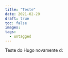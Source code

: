 ```yaml
---
title: "Teste"
date: 2021-02-20
draft: true
toc: false
images:
tags:
  - untagged
---
```


Teste do Hugo novamente d:
